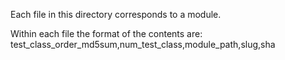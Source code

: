 Each file in this directory corresponds to a module.

Within each file the format of the contents are:
test_class_order_md5sum,num_test_class,module_path,slug,sha
